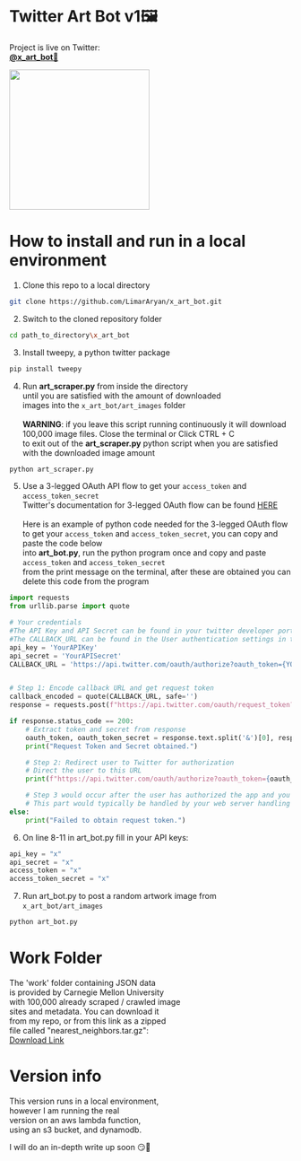 # Twitter Art Bot v1🖼️

Project is live on Twitter: 
</br>**[@x_art_bot🎨](https://twitter.com/x_art_bot)**

<img src = 'https://github.com/LimarAryan/x_art_bot/assets/110574851/7b08c739-30fc-430e-a9ac-4735ddb2e647' width = '250'>

# How to install and run in a local environment
1. Clone this repo to a local directory
```bash
git clone https://github.com/LimarAryan/x_art_bot.git
```
2. Switch to the cloned repository folder
```bash
cd path_to_directory\x_art_bot
```
3. Install tweepy, a python twitter package
```bash
pip install tweepy
```
4. Run **art_scraper.py** from inside the directory</br>
until you are satisfied with the amount of downloaded
</br>images into the `x_art_bot/art_images` folder</br>
</br>**WARNING**: if you leave this script running continuously it will download 100,000 image files. Close the terminal or Click CTRL + C 
</br>to exit out of the **art_scraper.py** python script when you are satisfied with the downloaded image amount
```bash
python art_scraper.py
```
5. Use a 3-legged OAuth API flow to get your `access_token` and `access_token_secret`
</br>Twitter's documentation for 3-legged OAuth flow can be found [HERE](https://developer.twitter.com/en/docs/authentication/oauth-1-0a/obtaining-user-access-tokens)
</br></br>Here is an example of python code needed for the 3-legged OAuth flow
</br>to get your `access_token` and `access_token_secret`, you can copy and paste the code below
</br>into **art_bot.py**, run the python program once and copy and paste `access_token` and `access_token_secret`
</br>from the print message on the terminal, after these are obtained you can delete this code from the program
```python
import requests
from urllib.parse import quote

# Your credentials
#The API Key and API Secret can be found in your twitter developer portal under 'Keys and Tokens'
#The CALLBACK_URL can be found in the User authentication settings in the twitter developer portal
api_key = 'YourAPIKey'
api_secret = 'YourAPISecret'
CALLBACK_URL = 'https://api.twitter.com/oauth/authorize?oauth_token={YOUR_OAUTH_TOKEN}' #example link


# Step 1: Encode callback URL and get request token
callback_encoded = quote(CALLBACK_URL, safe='')
response = requests.post(f"https://api.twitter.com/oauth/request_token?oauth_callback={callback_encoded}", auth=(api_key, api_secret))

if response.status_code == 200:
    # Extract token and secret from response
    oauth_token, oauth_token_secret = response.text.split('&')[0], response.text.split('&')[1]
    print("Request Token and Secret obtained.")

    # Step 2: Redirect user to Twitter for authorization
    # Direct the user to this URL
    print(f"https://api.twitter.com/oauth/authorize?oauth_token={oauth_token}")

    # Step 3 would occur after the user has authorized the app and you've received the oauth_verifier
    # This part would typically be handled by your web server handling the callback
else:
    print("Failed to obtain request token.")
```

6. On line 8-11 in art_bot.py fill in your API keys:
```python
api_key = "x"
api_secret = "x"
access_token = "x"
access_token_secret = "x"
```
7. Run art_bot.py to post a random artwork image from `x_art_bot/art_images`
```bash
python art_bot.py
```

# Work Folder
The 'work' folder containing JSON data</br>
is provided by Carnegie Mellon University</br>
with 100,000 already scraped / crawled image</br>
sites and metadata. You can download it</br>
from my repo, or from this link as a zipped</br>
file called "nearest_neighbors.tar.gz":</br>
[Download Link](https://kilthub.cmu.edu/articles/dataset/National_Gallery_of_Art_InceptionV3_Features/10061885)

# Version info
This version runs in a local environment,</br>
however I am running the real</br>
version on an aws lambda function,</br>
using an s3 bucket, and dynamodb.

I will do an in-depth write up soon 😏🤩

